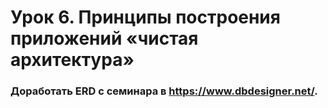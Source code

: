 # Урок 6. Принципы построения приложений «чистая архитектура»
### Доработать ERD c семинара в https://www.dbdesigner.net/.